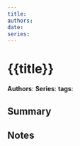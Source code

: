```yaml
---
title:
authors:
date:
series:
---
```


# {{title}}

**Authors**:
**Series**:
**tags**:

## Summary

## Notes
